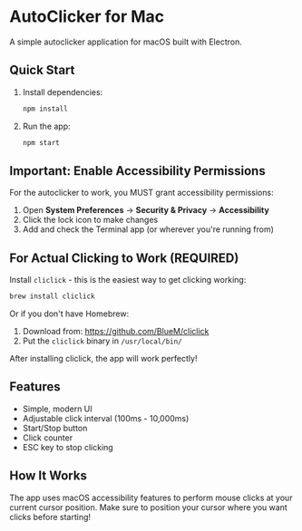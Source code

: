 # AutoClicker for Mac

A simple autoclicker application for macOS built with Electron.

## Quick Start

1. Install dependencies:
   ```bash
   npm install
   ```

2. Run the app:
   ```bash
   npm start
   ```

## Important: Enable Accessibility Permissions

For the autoclicker to work, you MUST grant accessibility permissions:

1. Open **System Preferences** → **Security & Privacy** → **Accessibility**
2. Click the lock icon to make changes
3. Add and check the Terminal app (or wherever you're running from)

## For Actual Clicking to Work (REQUIRED)

Install `cliclick` - this is the easiest way to get clicking working:

```bash
brew install cliclick
```

Or if you don't have Homebrew:
1. Download from: https://github.com/BlueM/cliclick
2. Put the `cliclick` binary in `/usr/local/bin/`

After installing cliclick, the app will work perfectly!

## Features

- Simple, modern UI
- Adjustable click interval (100ms - 10,000ms)
- Start/Stop button
- Click counter
- ESC key to stop clicking

## How It Works

The app uses macOS accessibility features to perform mouse clicks at your current cursor position. Make sure to position your cursor where you want clicks before starting!